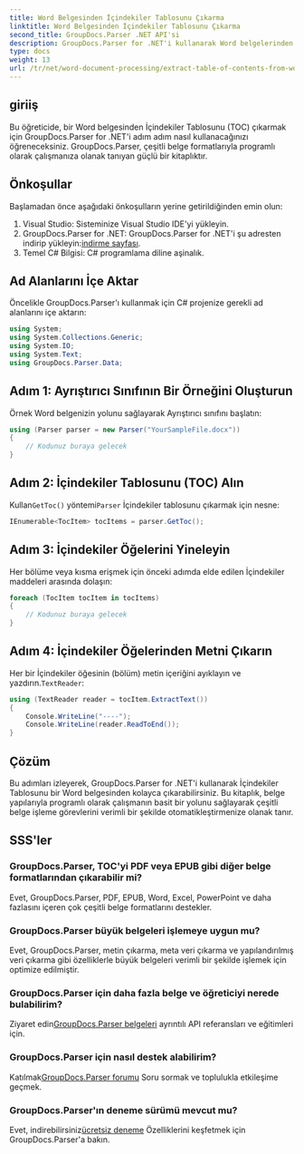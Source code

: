 ```yaml
---
title: Word Belgesinden İçindekiler Tablosunu Çıkarma
linktitle: Word Belgesinden İçindekiler Tablosunu Çıkarma
second_title: GroupDocs.Parser .NET API'si
description: GroupDocs.Parser for .NET'i kullanarak Word belgelerinden İçindekiler Tablosunu (TOC) program aracılığıyla nasıl ayıklayacağınızı öğrenin.
type: docs
weight: 13
url: /tr/net/word-document-processing/extract-table-of-contents-from-word-document/
---
```

## giriiş
Bu öğreticide, bir Word belgesinden İçindekiler Tablosunu (TOC) çıkarmak için GroupDocs.Parser for .NET'i adım adım nasıl kullanacağınızı öğreneceksiniz. GroupDocs.Parser, çeşitli belge formatlarıyla programlı olarak çalışmanıza olanak tanıyan güçlü bir kitaplıktır.
## Önkoşullar
Başlamadan önce aşağıdaki önkoşulların yerine getirildiğinden emin olun:
1. Visual Studio: Sisteminize Visual Studio IDE'yi yükleyin.
2.  GroupDocs.Parser for .NET: GroupDocs.Parser for .NET'i şu adresten indirip yükleyin:[indirme sayfası](https://releases.groupdocs.com/parser/net/).
3. Temel C# Bilgisi: C# programlama diline aşinalık.

## Ad Alanlarını İçe Aktar
Öncelikle GroupDocs.Parser'ı kullanmak için C# projenize gerekli ad alanlarını içe aktarın:
```csharp
using System;
using System.Collections.Generic;
using System.IO;
using System.Text;
using GroupDocs.Parser.Data;
```
## Adım 1: Ayrıştırıcı Sınıfının Bir Örneğini Oluşturun
Örnek Word belgenizin yolunu sağlayarak Ayrıştırıcı sınıfını başlatın:
```csharp
using (Parser parser = new Parser("YourSampleFile.docx"))
{
    // Kodunuz buraya gelecek
}
```
## Adım 2: İçindekiler Tablosunu (TOC) Alın
 Kullan`GetToc()` yöntemi`Parser` İçindekiler tablosunu çıkarmak için nesne:
```csharp
IEnumerable<TocItem> tocItems = parser.GetToc();
```
## Adım 3: İçindekiler Öğelerini Yineleyin
Her bölüme veya kısma erişmek için önceki adımda elde edilen İçindekiler maddeleri arasında dolaşın:
```csharp
foreach (TocItem tocItem in tocItems)
{
    // Kodunuz buraya gelecek
}
```
## Adım 4: İçindekiler Öğelerinden Metni Çıkarın
 Her bir İçindekiler öğesinin (bölüm) metin içeriğini ayıklayın ve yazdırın.`TextReader`:
```csharp
using (TextReader reader = tocItem.ExtractText())
{
    Console.WriteLine("----");
    Console.WriteLine(reader.ReadToEnd());
}
```

## Çözüm
Bu adımları izleyerek, GroupDocs.Parser for .NET'i kullanarak İçindekiler Tablosunu bir Word belgesinden kolayca çıkarabilirsiniz. Bu kitaplık, belge yapılarıyla programlı olarak çalışmanın basit bir yolunu sağlayarak çeşitli belge işleme görevlerini verimli bir şekilde otomatikleştirmenize olanak tanır.

## SSS'ler
### GroupDocs.Parser, TOC'yi PDF veya EPUB gibi diğer belge formatlarından çıkarabilir mi?
Evet, GroupDocs.Parser, PDF, EPUB, Word, Excel, PowerPoint ve daha fazlasını içeren çok çeşitli belge formatlarını destekler.
### GroupDocs.Parser büyük belgeleri işlemeye uygun mu?
Evet, GroupDocs.Parser, metin çıkarma, meta veri çıkarma ve yapılandırılmış veri çıkarma gibi özelliklerle büyük belgeleri verimli bir şekilde işlemek için optimize edilmiştir.
### GroupDocs.Parser için daha fazla belge ve öğreticiyi nerede bulabilirim?
 Ziyaret edin[GroupDocs.Parser belgeleri](https://reference.groupdocs.com/parser/net/) ayrıntılı API referansları ve eğitimleri için.
### GroupDocs.Parser için nasıl destek alabilirim?
 Katılmak[GroupDocs.Parser forumu](https://forum.groupdocs.com/c/parser/17) Soru sormak ve toplulukla etkileşime geçmek.
### GroupDocs.Parser'ın deneme sürümü mevcut mu?
 Evet, indirebilirsiniz[ücretsiz deneme](https://releases.groupdocs.com/) Özelliklerini keşfetmek için GroupDocs.Parser'a bakın.